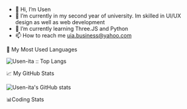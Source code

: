

- 👋 Hi, I’m Usen
- 🔭 I’m currently in my second year of university. Im skilled in UI/UX design as well as web development 
- 🌱 I’m currently learning Three.JS and Python
- 📫 How to reach me uia.business@yahoo.com

<!---
Usen-ita/Usen-ita is a ✨ special ✨ repository because its `README.md` (this file) appears on your GitHub profile.
You can click the Preview link to take a look at your changes.
--->
📡 My Most Used Languages

<img src="https://github-readme-stats.vercel.app/api/top-langs/?username=Usen-ita&langs_count=10&theme=tokyonight&layout=compact" alt="Usen-ita :: Top Langs" />

📈 My GitHub Stats

![Usen-ita's GitHub stats](https://github-readme-stats.vercel.app/api?username=Usen-ita&hide_border=false&theme=tokyonight)

📊Coding Stats

